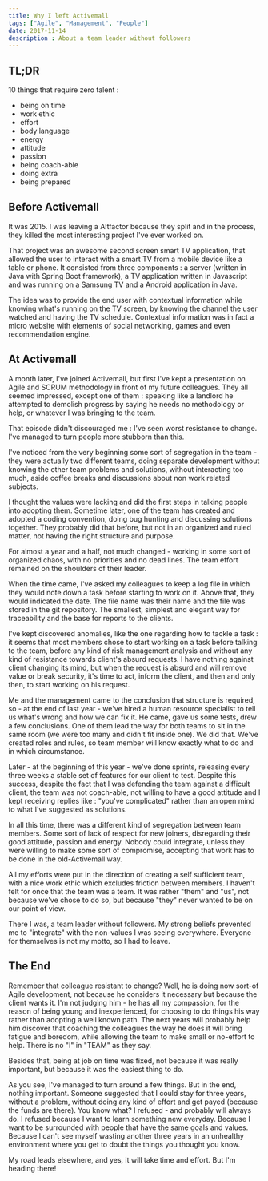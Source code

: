 ```yaml
---
title: Why I left Activemall
tags: ["Agile", "Management", "People"]
date: 2017-11-14
description : About a team leader without followers
---
```


## TL;DR

10 things that require zero talent :

* being on time
* work ethic
* effort
* body language
* energy
* attitude
* passion
* being coach-able
* doing extra
* being prepared

## Before Activemall

It was 2015. I was leaving a Altfactor because they split and in the process, they killed the most interesting project I've ever worked on.

That project was an awesome second screen smart TV application, that allowed the user to interact with a smart TV from a mobile device like a table or phone. It consisted from three components : a server (written in Java with Spring Boot framework), a TV application written in Javascript and was running on a Samsung TV and a Android application in Java.

The idea was to provide the end user with contextual information while knowing what's running on the TV screen, by knowing the channel the user watched and having the TV schedule. Contextual information was in fact a micro website with elements of social networking, games and even recommendation engine.

## At Activemall

A month later, I've joined Activemall, but first I've kept a presentation on Agile and SCRUM methodology in front of my future colleagues. They all seemed impressed, except one of them : speaking like a landlord he attempted to demolish progress by saying he needs no methodology or help, or whatever I was bringing to the team.

That episode didn't discouraged me : I've seen worst resistance to change. I've managed to turn people more stubborn than this.

I've noticed from the very beginning some sort of segregation in the team - they were actually two different teams, doing separate development without knowing the other team problems and solutions, without interacting too much, aside coffee breaks and discussions about non work related subjects.

I thought the values were lacking and did the first steps in talking people into adopting them. Sometime later, one of the team has created and adopted a coding convention, doing bug hunting and discussing solutions together. They probably did that before, but not in an organized and ruled matter, not having the right structure and purpose.

For almost a year and a half, not much changed - working in some sort of organized chaos, with no priorities and no dead lines. The team effort remained on the shoulders of their leader.

When the time came, I've asked my colleagues to keep a log file in which they would note down a task before starting to work on it. Above that, they would indicated the date. The file name was their name and the file was stored in the git repository. The smallest, simplest and elegant way for traceability and the base for reports to the clients.

I've kept discovered anomalies, like the one regarding how to tackle a task : it seems that most members chose to start working on a task before talking to the team, before any kind of risk management analysis and without any kind of resistance towards client's absurd requests. I have nothing against client changing its mind, but when the request is absurd and will remove value or break security, it's time to act, inform the client, and then and only then, to start working on his request.

Me and the management came to the conclusion that structure is required, so - at the end of last year - we've hired a human resource specialist to tell us what's wrong and how we can fix it. He came, gave us some tests, drew a few conclusions. One of them lead the way for both teams to sit in the same room (we were too many and didn't fit inside one). We did that. We've created roles and rules, so team member will know exactly what to do and in which circumstance.

Later - at the beginning of this year - we've done sprints, releasing every three weeks a stable set of features for our client to test. Despite this success, despite the fact that I was defending the team against a difficult client, the team was not coach-able, not willing to have a good attitude and I kept receiving replies like : "you've complicated" rather than an open mind to what I've suggested as solutions.

In all this time, there was a different kind of segregation between team members. Some sort of lack of respect for new joiners, disregarding their good attitude, passion and energy. Nobody could integrate, unless they were willing to make some sort of compromise, accepting that work has to be done in the old-Activemall way.

All my efforts were put in the direction of creating a self sufficient team, with a nice work ethic which excludes friction between members. I haven't felt for once that the team was a team. It was rather "them" and "us", not because we've chose to do so, but because "they" never wanted to be on our point of view.

There I was, a team leader without followers. My strong beliefs prevented me to "integrate" with the non-values I was seeing everywhere. Everyone for themselves is not my motto, so I had to leave.

## The End

Remember that colleague resistant to change? Well, he is doing now sort-of Agile development, not because he considers it necessary but because the client wants it. I'm not judging him - he has all my compassion, for the reason of being young and inexperienced, for choosing to do things his way rather than adopting a well known path. The next years will probably help him discover that coaching the colleagues the way he does it will bring fatigue and boredom, while allowing the team to make small or no-effort to help. There is no "I" in "TEAM" as they say.

Besides that, being at job on time was fixed, not because it was really important, but because it was the easiest thing to do.

As you see, I've managed to turn around a few things. But in the end, nothing important. Someone suggested that I could stay for three years, without a problem, without doing any kind of effort and get payed (because the funds are there). You know what? I refused - and probably will always do. I refused because I want to learn something new everyday. Because I want to be surrounded with people that have the same goals and values. Because I can't see myself wasting another three years in an unhealthy environment where you get to doubt the things you thought you know.

My road leads elsewhere, and yes, it will take time and effort. But I'm heading there!